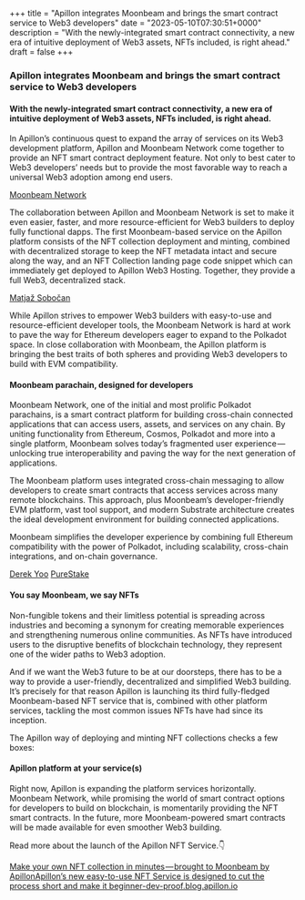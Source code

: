 +++
title = "Apillon integrates Moonbeam and brings the smart contract service to Web3 developers"
date = "2023-05-10T07:30:51+0000"
description = "With the newly-integrated smart contract connectivity, a new era of intuitive deployment of Web3 assets, NFTs included, is right ahead."
draft = false
+++

### Apillon integrates Moonbeam and brings the smart contract service to Web3 developers


#### With the newly-integrated smart contract connectivity, a new era of intuitive deployment of Web3 assets, NFTs included, is right ahead.


In Apillon’s continuous quest to expand the array of services on its Web3 development platform, Apillon and Moonbeam Network come together to provide an NFT smart contract deployment feature. Not only to best cater to Web3 developers’ needs but to provide the most favorable way to reach a universal Web3 adoption among end users.

[Moonbeam Network](https://moonbeam.network/)

The collaboration between Apillon and Moonbeam Network is set to make it even easier, faster, and more resource-efficient for Web3 builders to deploy fully functional dapps. The first Moonbeam-based service on the Apillon platform consists of the NFT collection deployment and minting, combined with decentralized storage to keep the NFT metadata intact and secure along the way, and an NFT Collection landing page code snippet which can immediately get deployed to Apillon Web3 Hosting. Together, they provide a full Web3, decentralized stack.

[Matjaž Sobočan](https://www.linkedin.com/in/matjazsobocan?miniProfileUrn=urn%3Ali%3Afs_miniProfile%3AACoAAAM8RSYBegjpViD-XAhQOAg2W4DIzAF0bME&lipi=urn%3Ali%3Apage%3Ad_flagship3_search_srp_all%3B9zSE%2FN2pRtOaAeIOsvle%2Bg%3D%3D)

While Apillon strives to empower Web3 builders with easy-to-use and resource-efficient developer tools, the Moonbeam Network is hard at work to pave the way for Ethereum developers eager to expand to the Polkadot space. In close collaboration with Moonbeam, the Apillon platform is bringing the best traits of both spheres and providing Web3 developers to build with EVM compatibility.


#### Moonbeam parachain, designed for developers


Moonbeam Network, one of the initial and most prolific Polkadot parachains, is a smart contract platform for building cross-chain connected applications that can access users, assets, and services on any chain. By uniting functionality from Ethereum, Cosmos, Polkadot and more into a single platform, Moonbeam solves today’s fragmented user experience — unlocking true interoperability and paving the way for the next generation of applications.


The Moonbeam platform uses integrated cross-chain messaging to allow developers to create smart contracts that access services across many remote blockchains. This approach, plus Moonbeam’s developer-friendly EVM platform, vast tool support, and modern Substrate architecture creates the ideal development environment for building connected applications.


Moonbeam simplifies the developer experience by combining full Ethereum compatibility with the power of Polkadot, including scalability, cross-chain integrations, and on-chain governance.

[Derek Yoo](https://www.linkedin.com/in/derek-yoo-8a050?miniProfileUrn=urn%3Ali%3Afs_miniProfile%3AACoAAAABmfgB02qH7gKSCAk1e6fSbc5bTwg_cQw&lipi=urn%3Ali%3Apage%3Ad_flagship3_search_srp_all%3BU905TsloRWKs0DIBcvYiJg%3D%3D)
[PureStake](https://www.purestake.com/)

#### You say Moonbeam, we say NFTs


Non-fungible tokens and their limitless potential is spreading across industries and becoming a synonym for creating memorable experiences and strengthening numerous online communities. As NFTs have introduced users to the disruptive benefits of blockchain technology, they represent one of the wider paths to Web3 adoption.


And if we want the Web3 future to be at our doorsteps, there has to be a way to provide a user-friendly, decentralized and simplified Web3 building. It’s precisely for that reason Apillon is launching its third fully-fledged Moonbeam-based NFT service that is, combined with other platform services, tackling the most common issues NFTs have had since its inception.


The Apillon way of deploying and minting NFT collections checks a few boxes:


#### Apillon platform at your service(s)


Right now, Apillon is expanding the platform services horizontally. Moonbeam Network, while promising the world of smart contract options for developers to build on blockchain, is momentarily providing the NFT smart contracts. In the future, more Moonbeam-powered smart contracts will be made available for even smoother Web3 building.


Read more about the launch of the Apillon NFT Service.👇

[Make your own NFT collection in minutes — brought to Moonbeam by ApillonApillon’s new easy-to-use NFT Service is designed to cut the process short and make it beginner-dev-proof.blog.apillon.io](https://blog.apillon.io/make-your-own-nft-collection-in-minutes-brought-to-moonbeam-by-apillon-538fdf34fc5)

